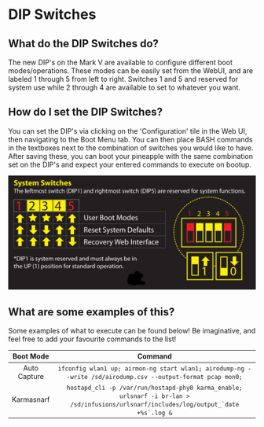 # DIP Switches

## What do the DIP Switches do?

The new DIP's on the Mark V are available to configure different boot modes/operations. These modes can be easily set from the WebUI, and are labeled 1 through 5 from left to right. Switches 1 and 5 and reserved for system use while 2 through 4 are available to set to whatever you want.

## How do I set the DIP Switches?

You can set the DIP's via clicking on the 'Configuration' tile in the Web UI, then navigating to the Boot Menu tab. You can then place BASH commands in the textboxes next to the combination of switches you would like to have. After saving these, you can boot your pineapple with the same combination set on the DIP's and expect your entered commands to execute on bootup.

![](imgs/dip_switches.png)

## What are some examples of this?

Some examples of what to execute can be found below! Be imaginative, and feel free to add your favourite commands to the list!

|   Boot Mode  |    Command   |
|:------------:|:------------:|
| Auto Capture |   `ifconfig wlan1 up; airmon-ng start wlan1; airodump-ng --write /sd/airodump.csv --output-format pcap mon0;`   |
|  Karmasnarf  | ```hostapd_cli -p /var/run/hostapd-phy0 karma_enable; urlsnarf -i br-lan > /sd/infusions/urlsnarf/includes/log/output_`date +%s`.log &``` |

